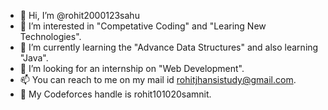 - 👋 Hi, I’m @rohit2000123sahu
- 👀 I’m interested in "Competative Coding" and "Learing New Technologies".
- 🌱 I’m currently learning the "Advance Data Structures" and also learning "Java".
- 💞️ I’m looking for an internship on "Web Development".
- 📫 You can reach to me on my mail id rohitjhansistudy@gmail.com.
- 📌 My Codeforces handle is rohit101020samnit.

<!---
rohit2000123sahu/rohit2000123sahu is a ✨ special ✨ repository because its `README.md` (this file) appears on your GitHub profile.
You can click the Preview link to take a look at your changes.
--->
